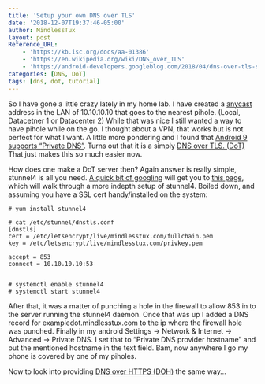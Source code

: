 ```yaml
---
title: 'Setup your own DNS over TLS'
date: '2018-12-07T19:37:46-05:00'
author: MindlessTux
layout: post
Reference_URL:
    - 'https://kb.isc.org/docs/aa-01386'
    - 'https://en.wikipedia.org/wiki/DNS_over_TLS'
    - 'https://android-developers.googleblog.com/2018/04/dns-over-tls-support-in-android-p.html'
categories: [DNS, DoT]
tags: [dns, dot, tutorial]
---
```


So I have gone a little crazy lately in my home lab. I have created a [anycast](https://en.wikipedia.org/wiki/Anycast) address in the LAN of 10.10.10.10 that goes to the nearest pihole. (Local, Datacetner 1 or Datacenter 2) While that was nice I still wanted a way to have pihole while on the go. I thought about a VPN, that works but is not perfect for what I want. A little more pondering and I found that [Android 9 supports “Private DNS”](https://android-developers.googleblog.com/2018/04/dns-over-tls-support-in-android-p.html). Turns out that it is a simply [DNS over TLS. (DoT)](https://en.wikipedia.org/wiki/DNS_over_TLS) That just makes this so much easier now.

<!--readmore-->

How does one make a DoT server then? Again answer is really simple, stunnel4 is all you need. [A quick bit of googling](http://lmgtfy.com/?q=dns+over+tls+stunnel) will get you to [this page](https://kb.isc.org/docs/aa-01386), which will walk through a more indepth setup of stunnel4. Boiled down, and assuming you have a SSL cert handy/installed on the system:

```
# yum install stunnel4

# cat /etc/stunnel/dnstls.conf
[dnstls]
cert = /etc/letsencrypt/live/mindlesstux.com/fullchain.pem
key = /etc/letsencrypt/live/mindlesstux.com/privkey.pem

accept = 853
connect = 10.10.10.10:53


# systemctl enable stunnel4
# systemctl start stunnel4
```

After that, it was a matter of punching a hole in the firewall to allow 853 in to the server running the stunnel4 daemon. Once that was up I added a DNS record for exampledot.mindlesstux.com to the ip where the firewall hole was punched. Finally in my android Settings -&gt; Network &amp; Internet -&gt; Advanced -&gt; Private DNS. I set that to “Private DNS provider hostname” and put the mentioned hostname in the text field. Bam, now anywhere I go my phone is covered by one of my piholes.

Now to look into providing [DNS over HTTPS (DOH)](https://en.wikipedia.org/wiki/DNS_over_HTTPS) the same way…